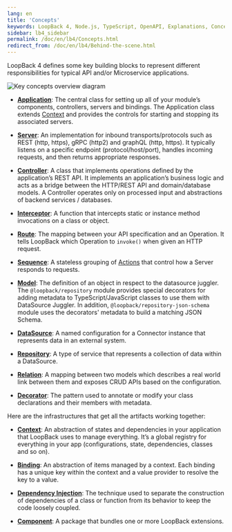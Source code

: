 ```yaml
---
lang: en
title: 'Concepts'
keywords: LoopBack 4, Node.js, TypeScript, OpenAPI, Explanations, Concepts
sidebar: lb4_sidebar
permalink: /doc/en/lb4/Concepts.html
redirect_from: /doc/en/lb4/Behind-the-scene.html
---
```


LoopBack 4 defines some key building blocks to represent different
responsibilities for typical API and/or Microservice applications.

![Key concepts overview diagram](imgs/key-concepts-overview-diagram.png)

- [**Application**](Application.md): The central class for setting up all of
  your module’s components, controllers, servers and bindings. The Application
  class extends [Context](./Context.md) and provides the controls for starting
  and stopping its associated servers.

- [**Server**](Server.md): An implementation for inbound transports/protocols
  such as REST (http, https), gRPC (http2) and graphQL (http, https). It
  typically listens on a specific endpoint (protocol/host/port), handles
  incoming requests, and then returns appropriate responses.

- [**Controller**](Controller.md): A class that implements operations defined by
  the application’s REST API. It implements an application’s business logic and
  acts as a bridge between the HTTP/REST API and domain/database models. A
  Controller operates only on processed input and abstractions of backend
  services / databases.

- [**Interceptor**](Interceptor.md): A function that intercepts static or
  instance method invocations on a class or object.

- [**Route**](Route.md): The mapping between your API specification and an
  Operation. It tells LoopBack which Operation to `invoke()` when given an HTTP
  request.

- [**Sequence**](Sequence.md): A stateless grouping of
  [Actions](Sequence.md#actions) that control how a Server responds to requests.

- [**Model**](Model.md): The definition of an object in respect to the
  datasource juggler. The `@loopback/repository` module provides special
  decorators for adding metadata to TypeScript/JavaScript classes to use them
  with DataSource Juggler. In addition, `@loopback/repository-json-schema`
  module uses the decorators' metadata to build a matching JSON Schema.

- [**DataSource**](DataSource.md): A named configuration for a Connector
  instance that represents data in an external system.

- [**Repository**](Repository.md): A type of service that represents a
  collection of data within a DataSource.

- [**Relation**](Relations.md): A mapping between two models which describes a
  real world link between them and exposes CRUD APIs based on the configuration.

- [**Decorator**](Decorators.md): The pattern used to annotate or modify your
  class declarations and their members with metadata.

Here are the infrastructures that get all the artifacts working together:

- [**Context**](Context.md): An abstraction of states and dependencies in your
  application that LoopBack uses to manage everything. It’s a global registry
  for everything in your app (configurations, state, dependencies, classes and
  so on).

- [**Binding**](Binding.md): An abstraction of items managed by a context. Each
  binding has a unique key within the context and a value provider to resolve
  the key to a value.

- [**Dependency Injection**](Dependency-injection.md): The technique used to
  separate the construction of dependencies of a class or function from its
  behavior to keep the code loosely coupled.

- [**Component**](Component.md): A package that bundles one or more LoopBack
  extensions.

